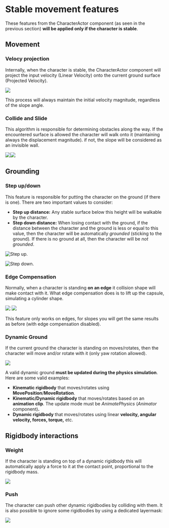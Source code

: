 # Stable movement features

These features from the CharacterActor component (as seen in the previous section) **will be applied only if the character is stable**.

## Movement

### Velocy projection

Internally, when the character is stable, the CharacterActor component will project the input velocity (Linear Velocity) onto the current ground surface (Projected Velocity).



![](../../../.gitbook/assets/VelocityProj.png)

This process will always maintain the initial velocity magnitude, regardless of the slope angle.

### Collide and Slide

This algorithm is responsible for determining obstacles along the way. If the encountered surface is allowed the character will walk onto it (maintaining always the displacement magnitude). if not, the slope will be considered as an invisible wall.

&#x20;![](https://firebasestorage.googleapis.com/v0/b/gitbook-28427.appspot.com/o/assets%2F-LvxVSjyzvP6F7c9h\_Hu%2F-Lyt9souh6\_VeUiYsTZu%2F-LytFnIU3mJv2SpAT3\_q%2FSlopes\_3D.png?alt=media\&token=4b2637cd-a160-4c7f-b9b0-f44c8c9d06fc) ​![](https://firebasestorage.googleapis.com/v0/b/gitbook-28427.appspot.com/o/assets%2F-LvxVSjyzvP6F7c9h\_Hu%2F-Lyt9souh6\_VeUiYsTZu%2F-LytFrrCQmHQOtJv-a52%2FSlopes\_3D\_allowed.png?alt=media\&token=5102a348-1c78-47a4-9ded-db24192f7dad)

## Grounding

### Step up/down

This feature is responsible for putting the character on the ground (if there is one). There are two important values to consider:

* **Step up distance:** Any stable surface below this height will be walkable by the character.
* **Step down distance:** When losing contact with the ground, if the distance between the character and the ground is less or equal to this value, then the character will be automatically _grounded_ (sticking to the ground)_._ If there is no ground at all, then the character will be _not grounded_.

![Step up.](../../../.gitbook/assets/bitmap.png)

![Step down.](../../../.gitbook/assets/bitmap2.png)

### Edge Compensation

Normally, when a character is standing **on an edge** it collision shape will make contact with it. What edge compensation does is to lift up the capsule, simulating a cylinder shape.&#x20;

![](../../../.gitbook/assets/ledgeNormal.png)    ![](../../../.gitbook/assets/ledgeOn.png)&#x20;

This feature only works on edges, for slopes you will get the same results as before (with edge compensation disabled).

### Dynamic Ground

If the current ground the character is standing on moves/rotates, then the character will move and/or rotate with it (only yaw rotation allowed).

![](../../../.gitbook/assets/dynamic.png)



A valid dynamic ground **must be updated during the physics simulation**. Here are some valid examples:

* **Kinematic rigidbody** that moves/rotates using **MovePosition**/**MoveRotation**.
* **Kinematic/Dynamic rigidbody** that moves/rotates based on an **animation clip**. The update mode must be _AnimatePhysics_ (_Animator_ component)**.**
* **Dynamic rigidbody** that moves/rotates using linear **velocity, angular velocity, forces, torque,** etc.

## Rigidbody interactions

### Weight

If the character is standing on top of a dynamic rigidbody this will automatically apply a force to it at the contact point, proportional to the rigidbody mass.

![](<../../../.gitbook/assets/imagen (82).png>)

### Push

The character can push other dynamic rigidbodies by colliding with them. It is also possible to ignore some rigidbodies by using a dedicated layermask:

![](<../../../.gitbook/assets/imagen (81).png>)


